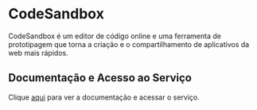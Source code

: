 # CodeSandbox

CodeSandbox é um editor de código online e uma ferramenta de prototipagem que torna a criação e o compartilhamento de aplicativos da web mais rápidos.

## Documentação e Acesso ao Serviço

Clique [aqui](https://codesandbox.io) para ver a documentação e acessar o serviço.